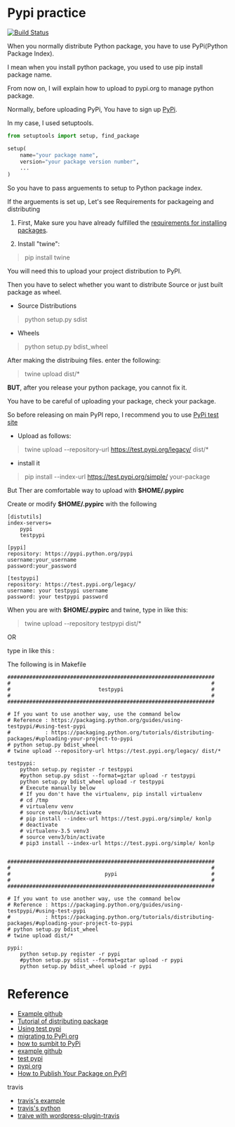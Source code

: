 # Pypi practice

[![Build Status](https://travis-ci.org/hyunyoung2/Hyunyoung2_Pypi_Python_package_index_for_practice.svg?branch=master)](https://travis-ci.org/hyunyoung2/Hyunyoung2_Pypi_Python_package_index_for_practice)

 When you normally distribute Python package, you have to use PyPi(Python Package Index).

 I mean when you install python package, you used to use pip install package name. 

 From now on, I will explain how to upload to pypi.org to manage python package. 

 Normally, before uploading PyPi, You have to sign up [PyPi](https://pypi.org). 

 In my case, I used setuptools. 

```python
from setuptools import setup, find_package

setup(
    name="your package name",
    version="your package version number",
    ... 
)
```

 So you have to pass arguements to setup to Python package index. 

 If the arguements is set up,  Let's see Requirements for packageing and distributing

 1. First, Make sure you have already fulfilled the [requirements for installing packages](https://packaging.python.org/tutorials/installing-packages/#installing-requirements).

 2. Install "twine":

> pip install twine  

 You will need this to upload your project distribution to PyPI.

 Then you have to select whether you want to distribute Source or just built package as wheel. 

 - Source Distributions

> python setup.py sdist  

 - Wheels

> python setup.py bdist_wheel

 After making the distribuing files. enter the following:

> twine upload dist/\*  

 **BUT**, after you release your python package, you cannot fix it. 

 You have to be careful of uploading your package, check your package. 

 So before releasing on main PyPI repo, I recommend you to use [PyPi test site](https://test.pypi.org/)

 - Upload as follows:

> twine upload --repository-url https://test.pypi.org/legacy/ dist/\*

 - install it 

> pip install --index-url https://test.pypi.org/simple/ your-package

But Ther are comfortable way to upload with **$HOME/.pypirc**

Create or modify **$HOME/.pypirc** with the following

```
[distutils]
index-servers=
    pypi
    testpypi

[pypi]
repository: https://pypi.python.org/pypi
username:your_username
password:your_password

[testpypi]
repository: https://test.pypi.org/legacy/
username: your testpypi username
password: your testpypi password
```

When you are with **$HOME/.pypirc** and twine, type in like this: 

> twine upload --repository testpypi dist/\*


OR


type in like this : 

The following is in Makefile

```
##################################################################
#                                                                #
#                            testpypi                            #
#                                                                #
##################################################################

# If you want to use another way, use the command below
# Reference : https://packaging.python.org/guides/using-testpypi/#using-test-pypi
#           : https://packaging.python.org/tutorials/distributing-packages/#uploading-your-project-to-pypi
# python setup.py bdist_wheel
# twine upload --repository-url https://test.pypi.org/legacy/ dist/*

testpypi:
	python setup.py register -r testpypi
	#python setup.py sdist --format=gztar upload -r testpypi
	python setup.py bdist_wheel upload -r testpypi
	# Execute manually below 
	# If you don't have the virtualenv, pip install virtualenv
	# cd /tmp
	# virtualenv venv
	# source venv/bin/activate
	# pip install --index-url https://test.pypi.org/simple/ konlp
	# deactivate 
	# virtualenv-3.5 venv3
	# source venv3/bin/activate
	# pip3 install --index-url https://test.pypi.org/simple/ konlp


##################################################################
#                                                                #
#                              pypi                              #
#                                                                #
##################################################################

# If you want to use another way, use the command below
# Reference : https://packaging.python.org/guides/using-testpypi/#using-test-pypi
#           : https://packaging.python.org/tutorials/distributing-packages/#uploading-your-project-to-pypi
# python setup.py bdist_wheel
# twine upload dist/*

pypi:
	python setup.py register -r pypi
	#python setup.py sdist --format=gztar upload -r pypi
	python setup.py bdist_wheel upload -r pypi
```


# Reference 

 - [Example github](https://github.com/pypa/sampleproject)
 - [Tutorial of distributing package](https://packaging.python.org/tutorials/distributing-packages/#uploading-your-project-to-pypi)
 - [Using test pypi](https://packaging.python.org/guides/using-testpypi/#using-test-pypi)
 - [migrating to PyPi org](https://packaging.python.org/guides/migrating-to-pypi-org/)
 - [how to sumbit to PyPi](http://peterdowns.com/posts/first-time-with-pypi.html)
 - [example github](https://github.com/konltk/konlp)
 - [test pypi](https://test.pypi.org/)
 - [pypi org](https://pypi.org/)
 - [How to Publish Your Package on PyPI](https://blog.jetbrains.com/pycharm/2017/05/how-to-publish-your-package-on-pypi/)
 
 travis
  - [travis's example](https://github.com/travis-ci-examples)
  - [travis's python](https://docs.travis-ci.com/user/languages/python)
  - [traive with wordpress-plugin-travis](https://deliciousbrains.com/deploying-wordpress-plugins-travis/) 
